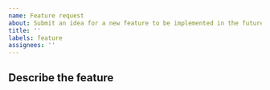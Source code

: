 ```yaml
---
name: Feature request
about: Submit an idea for a new feature to be implemented in the future.
title: ''
labels: feature
assignees: ''
---
```


<!--
Feel free to ignore this template and post something different! These are just guidelines to help you write a easily understandable feature request.
-->

## Describe the feature
<!--
A clear and concise description of what feature you would like to see implemented.
-->
